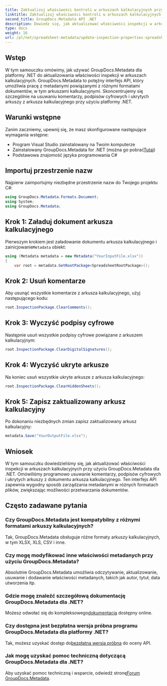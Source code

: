 ```yaml
---
title: Zaktualizuj właściwości kontroli w arkuszach kalkulacyjnych przy użyciu platformy .NET
linktitle: Zaktualizuj właściwości kontroli w arkuszach kalkulacyjnych przy użyciu platformy .NET
second_title: GroupDocs.Metadata API .NET
description: Dowiedz się, jak aktualizować właściwości inspekcji w arkuszach kalkulacyjnych przy użyciu GroupDocs.Metadata dla platformy .NET. Z łatwością zarządzaj komentarzami, podpisami i ukrytymi arkuszami.
type: docs
weight: 16
url: /pl/net/spreadsheet-metadata/update-inspection-properties-spreadsheets/
---
```

## Wstęp
W tym samouczku omówimy, jak używać GroupDocs.Metadata dla platformy .NET do aktualizowania właściwości inspekcji w arkuszach kalkulacyjnych. GroupDocs.Metadata to potężny interfejs API, który umożliwia pracę z metadanymi powiązanymi z różnymi formatami dokumentów, w tym arkuszami kalkulacyjnymi. Skoncentrujemy się szczególnie na usuwaniu komentarzy, podpisów cyfrowych i ukrytych arkuszy z arkusza kalkulacyjnego przy użyciu platformy .NET.
## Warunki wstępne
Zanim zaczniemy, upewnij się, że masz skonfigurowane następujące wymagania wstępne:
- Program Visual Studio zainstalowany na Twoim komputerze
-  Zainstalowany GroupDocs.Metadata for .NET (można go pobrać[Tutaj](https://releases.groupdocs.com/metadata/net/))
- Podstawowa znajomość języka programowania C#

## Importuj przestrzenie nazw
Najpierw zaimportujmy niezbędne przestrzenie nazw do Twojego projektu C#:
```csharp
using GroupDocs.Metadata.Formats.Document;
using System;
using GroupDocs.Metadata;
```
## Krok 1: Załaduj dokument arkusza kalkulacyjnego
 Pierwszym krokiem jest załadowanie dokumentu arkusza kalkulacyjnego i zainicjowanie`Metadata` obiekt:
```csharp
using (Metadata metadata = new Metadata("YourInputFile.xlsx"))
{
    var root = metadata.GetRootPackage<SpreadsheetRootPackage>();
```
## Krok 2: Usuń komentarze
Aby usunąć wszystkie komentarze z arkusza kalkulacyjnego, użyj następującego kodu:
```csharp
root.InspectionPackage.ClearComments();
```
## Krok 3: Wyczyść podpisy cyfrowe
Następnie usuń wszystkie podpisy cyfrowe powiązane z arkuszem kalkulacyjnym:
```csharp
root.InspectionPackage.ClearDigitalSignatures();
```
## Krok 4: Wyczyść ukryte arkusze
Na koniec usuń wszystkie ukryte arkusze z arkusza kalkulacyjnego:
```csharp
root.InspectionPackage.ClearHiddenSheets();
```
## Krok 5: Zapisz zaktualizowany arkusz kalkulacyjny
Po dokonaniu niezbędnych zmian zapisz zaktualizowany arkusz kalkulacyjny:
```csharp
metadata.Save("YourOutputFile.xlsx");
```

## Wniosek
W tym samouczku dowiedzieliśmy się, jak aktualizować właściwości inspekcji w arkuszach kalkulacyjnych przy użyciu GroupDocs.Metadata dla .NET. Omówiliśmy programowo usuwanie komentarzy, podpisów cyfrowych i ukrytych arkuszy z dokumentu arkusza kalkulacyjnego. Ten interfejs API zapewnia wygodny sposób zarządzania metadanymi w różnych formatach plików, zwiększając możliwości przetwarzania dokumentów.

## Często zadawane pytania
### Czy GroupDocs.Metadata jest kompatybilny z różnymi formatami arkuszy kalkulacyjnych?
Tak, GroupDocs.Metadata obsługuje różne formaty arkuszy kalkulacyjnych, w tym XLSX, XLS, CSV i inne.
### Czy mogę modyfikować inne właściwości metadanych przy użyciu GroupDocs.Metadata?
Absolutnie GroupDocs.Metadata umożliwia odczytywanie, aktualizowanie, usuwanie i dodawanie właściwości metadanych, takich jak autor, tytuł, data utworzenia itp.
### Gdzie mogę znaleźć szczegółową dokumentację GroupDocs.Metadata dla .NET?
 Możesz odwołać się do kompleksowego[dokumentacja](https://reference.groupdocs.com/metadata/net/) dostępny online.
### Czy dostępna jest bezpłatna wersja próbna programu GroupDocs.Metadata dla platformy .NET?
 Tak, możesz uzyskać dostęp do[bezpłatna wersja próbna](https://releases.groupdocs.com/) do oceny API.
### Jak mogę uzyskać pomoc techniczną dotyczącą GroupDocs.Metadata dla .NET?
 Aby uzyskać pomoc techniczną i wsparcie, odwiedź stronę[Forum GroupDocs.Metadata](https://forum.groupdocs.com/c/metadata/14).